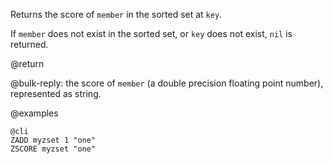 Returns the score of `member` in the sorted set at `key`.

If `member` does not exist in the sorted set, or `key` does not exist,
`nil` is returned.

@return

@bulk-reply: the score of `member` (a double precision floating point number),
represented as string.

@examples

    @cli
    ZADD myzset 1 "one"
    ZSCORE myzset "one"

